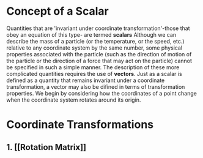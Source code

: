 # Concept of a Scalar
Quantities that are 'invariant under coordinate transformation'-those that obey an equation of this type- are termed **scalars**
 Although we can describe the mass of a particle (or the temperature, or the speed, etc.) relative to any coordinate system by the same number, some physical properties associated with the particle (such as the direction of motion of the particle or the direction of a force that may act on the particle) cannot be specified in such a simple manner. The description of these more complicated quantities requires the use of **vectors**. Just as a scalar is defined as a quantity that remains invariant under a coordinate transformation, a vector may also be difined in terms of transformation properties. We begin by considering how the coordinates of a point change when the coordinate system rotates around its origin. 
# Coordinate Transformations
## 1. [[Rotation Matrix]]
